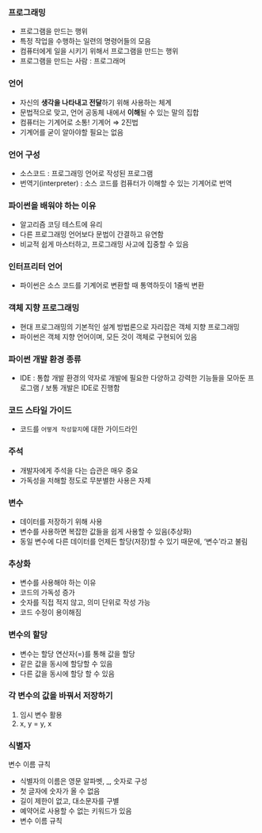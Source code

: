 ### 프로그래밍

- 프로그램을 만드는 행위
- 특정 작업을 수행하는 일련의 명령어들의 모음
- 컴퓨터에게 일을 시키기 위해서 프로그램을 만드는 행위
- 프로그램을 만드는 사람 : 프로그래머

### 언어

- 자신의 **생각을 나타내고 전달**하기 위해 사용하는 체계
- 문법적으로 맞고, 언어 공동체 내에서 **이해**될 수 있는 말의 집합
- 컴퓨터는 기계어로 소통! 기계어 ⇒ 2진법
- 기계어를 굳이 알아야할 필요는 없음

### 언어 구성

- 소스코드 : 프로그래밍 언어로 작성된 프로그램
- 번역기(interpreter) : 소스 코드를 컴퓨터가 이해할 수 있는 기계어로 번역

### 파이썬을 배워야 하는 이유

- 알고리즘 코딩 테스트에 유리
- 다른 프로그래밍 언어보다 문법이 간결하고 유연함
- 비교적 쉽게 마스터하고, 프로그래밍 사고에 집중할 수 있음

### 인터프리터 언어

- 파이썬은 소스 코드를 기계어로 변환할 때 통역하듯이 1줄씩 변환

### 객체 지향 프로그래밍

- 현대 프로그래밍의 기본적인 설계 방법론으로 자리잡은 객체 지향 프로그래밍
- 파이썬은 객체 지향 언어이며, 모든 것이 객체로 구현되어 있음

### 파이썬 개발 환경 종류

- IDE : 통합 개발 환경의 약자로 개발에 필요한 다양하고 강력한 기능들을 모아둔 프로그램 / 보통 개발은 IDE로 진행함

### 코드 스타일 가이드

- 코드를 `어떻게 작성할지`에 대한 가이드라인

### 주석

- 개발자에게 주석을 다는 습관은 매우 중요
- 가독성을 저해할 정도로 무분별한 사용은 자제

### 변수

- 데이터를 저장하기 위해 사용
- 변수를 사용하면 복잡한 값들을 쉽게 사용할 수 있음(추상화)
- 동일 변수에 다른 데이터를 언제든 할당(저장)할 수 있기 때문에, ‘변수’라고 불림

### 추상화

- 변수를 사용해야 하는 이유
- 코드의 가독성 증가
- 숫자를 직접 적지 않고, 의미 단위로 작성 가능
- 코드 수정이 용이해짐

### 변수의 할당

- 변수는 할당 연산자(=)를 통해 값을 할당
- 같은 값을 동시에 할당할 수 있음
- 다른 값을 동시에 할당 할 수 있음

### 각 변수의 값을 바꿔서 저장하기

1. 임시 변수 활용
2. x,  y = y, x

### 식별자

변수 이름 규칙

- 식별자의 이름은 영문 알파벳, _, 숫자로 구성
- 첫 글자에 숫자가 올 수 없음
- 길이 제한이 없고, 대소문자를 구별
- 예약어로 사용할 수 없는 키워드가 있음
- 변수 이름 규칙